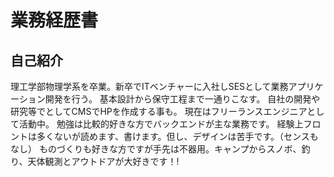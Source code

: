 # 業務経歴書

## 自己紹介
理工学部物理学系を卒業。新卒でITベンチャーに入社しSESとして業務アプリケーション開発を行う。 基本設計から保守工程まで一通りこなす。 自社の開発や研究等でとしてCMSでHPを作成する事も。
現在はフリーランスエンジニアとして活動中。 勉強は比較的好きな方でバックエンドが主な業務です。 経験上フロントは多くないが読めます、書けます。但し、デザインは苦手です。（センスもなし）
ものづくりも好きな方ですが手先は不器用。キャンプからスノボ、釣り、天体観測とアウトドアが大好きです！!

